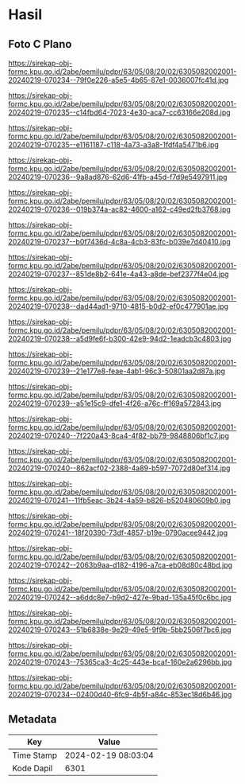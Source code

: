# Hasil

## Foto C Plano

https://sirekap-obj-formc.kpu.go.id/2abe/pemilu/pdpr/63/05/08/20/02/6305082002001-20240219-070234--79f0e226-a5e5-4b65-87e1-0036007fc41d.jpg

https://sirekap-obj-formc.kpu.go.id/2abe/pemilu/pdpr/63/05/08/20/02/6305082002001-20240219-070235--c14fbd64-7023-4e30-aca7-cc63166e208d.jpg

https://sirekap-obj-formc.kpu.go.id/2abe/pemilu/pdpr/63/05/08/20/02/6305082002001-20240219-070235--e1161187-c118-4a73-a3a8-1fdf4a5471b6.jpg

https://sirekap-obj-formc.kpu.go.id/2abe/pemilu/pdpr/63/05/08/20/02/6305082002001-20240219-070236--9a8ad876-62d6-41fb-a45d-f7d9e5497911.jpg

https://sirekap-obj-formc.kpu.go.id/2abe/pemilu/pdpr/63/05/08/20/02/6305082002001-20240219-070236--019b374a-ac82-4600-a162-c49ed2fb3768.jpg

https://sirekap-obj-formc.kpu.go.id/2abe/pemilu/pdpr/63/05/08/20/02/6305082002001-20240219-070237--b0f7436d-4c8a-4cb3-83fc-b039e7d40410.jpg

https://sirekap-obj-formc.kpu.go.id/2abe/pemilu/pdpr/63/05/08/20/02/6305082002001-20240219-070237--851de8b2-641e-4a43-a8de-bef2377f4e04.jpg

https://sirekap-obj-formc.kpu.go.id/2abe/pemilu/pdpr/63/05/08/20/02/6305082002001-20240219-070238--dad44ad1-9710-4815-b0d2-ef0c477901ae.jpg

https://sirekap-obj-formc.kpu.go.id/2abe/pemilu/pdpr/63/05/08/20/02/6305082002001-20240219-070238--a5d9fe6f-b300-42e9-94d2-1eadcb3c4803.jpg

https://sirekap-obj-formc.kpu.go.id/2abe/pemilu/pdpr/63/05/08/20/02/6305082002001-20240219-070239--21e177e8-feae-4ab1-96c3-50801aa2d87a.jpg

https://sirekap-obj-formc.kpu.go.id/2abe/pemilu/pdpr/63/05/08/20/02/6305082002001-20240219-070239--a51e15c9-dfe1-4f26-a76c-ff169a572843.jpg

https://sirekap-obj-formc.kpu.go.id/2abe/pemilu/pdpr/63/05/08/20/02/6305082002001-20240219-070240--7f220a43-8ca4-4f82-bb79-9848806bf1c7.jpg

https://sirekap-obj-formc.kpu.go.id/2abe/pemilu/pdpr/63/05/08/20/02/6305082002001-20240219-070240--862acf02-2388-4a89-b597-7072d80ef314.jpg

https://sirekap-obj-formc.kpu.go.id/2abe/pemilu/pdpr/63/05/08/20/02/6305082002001-20240219-070241--11fb5eac-3b24-4a59-b826-b520480609b0.jpg

https://sirekap-obj-formc.kpu.go.id/2abe/pemilu/pdpr/63/05/08/20/02/6305082002001-20240219-070241--18f20390-73df-4857-b19e-0790acee9442.jpg

https://sirekap-obj-formc.kpu.go.id/2abe/pemilu/pdpr/63/05/08/20/02/6305082002001-20240219-070242--2063b9aa-d182-4196-a7ca-eb08d80c48bd.jpg

https://sirekap-obj-formc.kpu.go.id/2abe/pemilu/pdpr/63/05/08/20/02/6305082002001-20240219-070242--a6ddc8e7-b9d2-427e-9bad-135a45f0c6bc.jpg

https://sirekap-obj-formc.kpu.go.id/2abe/pemilu/pdpr/63/05/08/20/02/6305082002001-20240219-070243--51b6838e-9e29-49e5-9f9b-5bb2506f7bc6.jpg

https://sirekap-obj-formc.kpu.go.id/2abe/pemilu/pdpr/63/05/08/20/02/6305082002001-20240219-070243--75365ca3-4c25-443e-bcaf-160e2a6296bb.jpg

https://sirekap-obj-formc.kpu.go.id/2abe/pemilu/pdpr/63/05/08/20/02/6305082002001-20240219-070234--02400d40-6fc9-4b5f-a84c-853ec18d6b46.jpg


## Metadata

| Key        | Value               |
| ---------- | ------------------- |
| Time Stamp | 2024-02-19 08:03:04 |
| Kode Dapil | 6301                |



